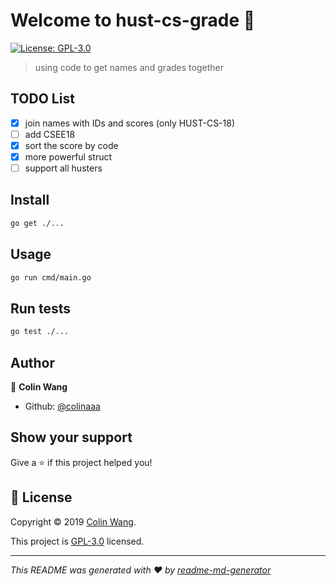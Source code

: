 # Welcome to hust-cs-grade 👋

[![License: GPL-3.0](https://img.shields.io/badge/License-GPL-3.0-yellow.svg)](https://www.gnu.org/licenses/)

> using code to get names and grades together

## TODO List

- [x] join names with IDs and scores (only HUST-CS-18)
- [ ] add CSEE18
- [x] sort the score by code
- [x] more powerful struct
- [ ] support all husters

## Install

```sh
go get ./...
```

## Usage

```sh
go run cmd/main.go
```

## Run tests

```sh
go test ./...
```

## Author

👤 **Colin Wang**

- Github: [@colinaaa](https://github.com/colinaaa)

## Show your support

Give a ⭐️ if this project helped you!

## 📝 License

Copyright © 2019 [Colin Wang](https://github.com/colinaaa).

This project is [GPL-3.0](https://www.gnu.org/licenses/) licensed.

---

_This README was generated with ❤️ by [readme-md-generator](https://github.com/kefranabg/readme-md-generator)_

